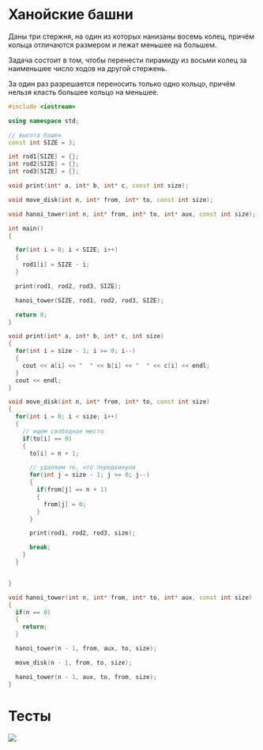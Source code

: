 # Ханойские башни 

Даны три стержня, на один из которых нанизаны восемь колец, причём кольца отличаются размером и лежат меньшее на большем.

Задача состоит в том, чтобы перенести пирамиду из восьми колец за наименьшее число ходов на другой стержень. 

За один раз разрешается переносить только одно кольцо, причём нельзя класть большее кольцо на меньшее.

```c++
#include <iostream>

using namespace std;

// высота башен
const int SIZE = 3;

int rod1[SIZE] = {};
int rod2[SIZE] = {};
int rod3[SIZE] = {};

void print(int* a, int* b, int* c, const int size);

void move_disk(int n, int* from, int* to, const int size);

void hanoi_tower(int n, int* from, int* to, int* aux, const int size);

int main()
{

  for(int i = 0; i < SIZE; i++)
  {
    rod1[i] = SIZE - i;
  }

  print(rod1, rod2, rod3, SIZE);

  hanoi_tower(SIZE, rod1, rod2, rod3, SIZE);

  return 0;
}

void print(int* a, int* b, int* c, int size)
{
  for(int i = size - 1; i >= 0; i--)
  {
    cout << a[i] << "  " << b[i] << "  " << c[i] << endl;
  }
  cout << endl;
}

void move_disk(int n, int* from, int* to, const int size)
{
  for(int i = 0; i < size; i++)
  {
    // ищем свободное место
    if(to[i] == 0)
    {
      to[i] = n + 1;

      // удаляем то, что передвинули
      for(int j = size - 1; j >= 0; j--)
      {
        if(from[j] == n + 1)
        {
          from[j] = 0;
        }
      }

      print(rod1, rod2, rod3, size);

      break;
    }
  }


}

void hanoi_tower(int n, int* from, int* to, int* aux, const int size)
{
  if(n == 0)
  {
    return;
  }

  hanoi_tower(n - 1, from, aux, to, size);

  move_disk(n - 1, from, to, size);

  hanoi_tower(n - 1, aux, to, from, size);
}
```

# Тесты

<image src="test.png">
